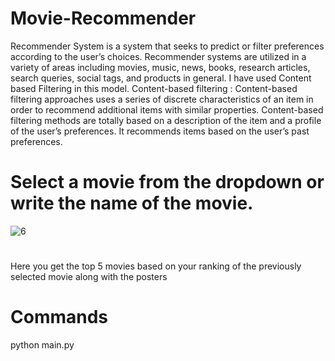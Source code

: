 # Movie-Recommender
Recommender System is a system that seeks to predict or filter preferences according to the user’s choices. Recommender systems are utilized in a variety of areas including movies, music, news, books, research articles, search queries, social tags, and products in general. 
I have used Content based Filtering in this model.
Content-based filtering : Content-based filtering approaches uses a series of discrete characteristics of an item in order to recommend additional items with similar properties. Content-based filtering methods are totally based on a description of the item and a profile of the user’s preferences. It recommends items based on the user’s past preferences.
# Select a movie from the dropdown or write the name of the movie.
![6](https://user-images.githubusercontent.com/64368749/184932537-79996658-83f1-4fdb-9728-713539c817a5.png)
#
 Here you get the top 5 movies based on your ranking of the previously selected movie along with the posters
 
 # Commands
 python main.py
